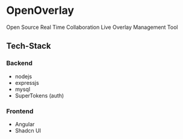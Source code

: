 # OpenOverlay

Open Source Real Time Collaboration Live Overlay Management Tool

## Tech-Stack

### Backend

- nodejs
- expressjs
- mysql
- SuperTokens (auth)

### Frontend

- Angular
- Shadcn UI
